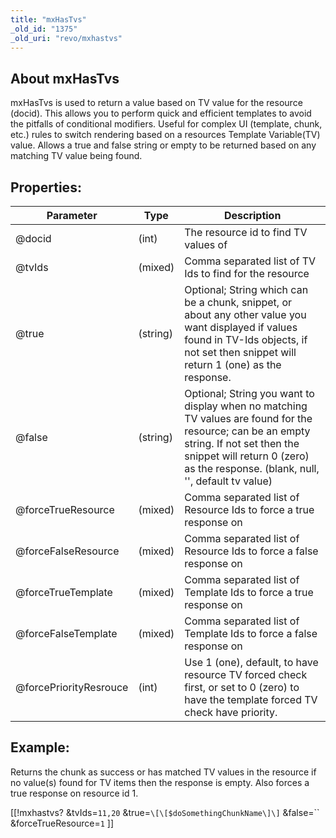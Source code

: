 ```yaml
---
title: "mxHasTvs"
_old_id: "1375"
_old_uri: "revo/mxhastvs"
---
```


## About mxHasTvs

mxHasTvs is used to return a value based on TV value for the resource (docid). This allows you to perform quick and efficient templates to avoid the pitfalls of conditional modifiers. Useful for complex UI (template, chunk, etc.) rules to switch rendering based on a resources Template Variable(TV) value. Allows a true and false string or empty to be returned based on any matching TV value being found.

## Properties:

| Parameter | Type | Description |
|-----------|------|-------------|
| @docid | (int) | The resource id to find TV values of |
| @tvIds | (mixed) | Comma separated list of TV Ids to find for the resource |
| @true | (string) | Optional; String which can be a chunk, snippet, or about any other value you want displayed if values found in TV-Ids objects, if not set then snippet will return 1 (one) as the response. |
| @false | (string) | Optional; String you want to display when no matching TV values are found for the resource; can be an empty string. If not set then the snippet will return 0 (zero) as the response. (blank, null, '', default tv value) |
| @forceTrueResource | (mixed) | Comma separated list of Resource Ids to force a true response on |
| @forceFalseResource | (mixed) | Comma separated list of Resource Ids to force a false response on |
| @forceTrueTemplate | (mixed) | Comma separated list of Template Ids to force a true response on |
| @forceFalseTemplate | (mixed) | Comma separated list of Template Ids to force a false response on |
| @forcePriorityResrouce | (int) | Use 1 (one), default, to have resource TV forced check first, or set to 0 (zero) to have the template forced TV check have priority. |

## Example:

Returns the chunk as success or has matched TV values in the resource 
if no value(s) found for TV items then the response is empty. Also forces 
a true response on resource id 1.

\[\[!mxhastvs? &tvIds=`11,20` &true=`\[\[$doSomethingChunkName\]\]` &false=`` &forceTrueResource=`1` \]\]